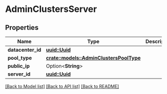 # AdminClustersServer

## Properties

Name | Type | Description | Notes
------------ | ------------- | ------------- | -------------
**datacenter_id** | [**uuid::Uuid**](uuid::Uuid.md) |  | 
**pool_type** | [**crate::models::AdminClustersPoolType**](AdminClustersPoolType.md) |  | 
**public_ip** | Option<**String**> |  | [optional]
**server_id** | [**uuid::Uuid**](uuid::Uuid.md) |  | 

[[Back to Model list]](../README.md#documentation-for-models) [[Back to API list]](../README.md#documentation-for-api-endpoints) [[Back to README]](../README.md)


